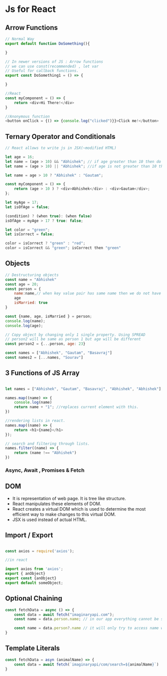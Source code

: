 # Js for React
## Arrow Functions
```js
// Normal Way
export default function DoSomething(){

}

// In newer versions of JS : Arrow functions
// we can use const(recommended) , let var
// Useful for callback functions.
export const DoSomething1 = () => {

}

//React
const myComponent = () => {
    return <div>Hi There!</div>
}

//Anonymous function
<button onClick = {() => {console.log("clicked")}}>Click me!</button>
```

## Ternary Operator and Conditionals
```js
// React allows to write js in JSX(~modified HTML)

let age = 16;
let name = (age > 10) && "Abhishek"; // if age greater than 10 then do name= Abhishek
let name = (age > 10) || "Abhishek"; //if age is not greater than 10 then do name = Abhishek

let name = age > 10 ? "Abhishek" : "Gautam";

const myComponent = () => {
    return (age > 10 ) ? <div>Abhishek</div> : <div>Gautam</div>;
};

let myAge = 17;
let isOfAge = false;

(condition) ? (when true): (when false)
isOfAge = myAge > 17 ? true: false;

let color = "green";
let isCorrect = false;

color = isCorrect ? "green" : "red";
color = isCorrect && "green"; isCorrect then "green"
```

## Objects 
```js
// Destructuring objects
const name = "Abhishek"
const age = 20;
const person = {
    name:name,// when key value pair has same name then we do not have to repeat variable name.
    age
    isMarried: true
}

const {name, age, isMarried } = person;
console.log(name);
console.log(age);

// Copy object by changing only 1 single property. Using SPREAD
// person2 will be same as person 1 but age will be different
const person2 = {...person, age: 23}

const names = ["Abhishek", "Gautam", "Basavraj"]
const names2 = [...names, "Sourav"]
```

## 3 Functions of JS Array
```js

let names = ["Abhishek", "Gautam", "Basavraj", "Abhishek", "Abhishek"]

names.map((name) => {
    console.log(name)
    return name + "1"; //replaces current element with this.
})

//rendering lists in react.
names.map((name) => {
    return <h1>{name}</h1>
});

// search and filtering through lists.
names.filter((name) => {
    return (name !== "Abhishek") 
})
```

### Async, Await , Promises & Fetch

## DOM
* It is representation of web page. It is tree like structure. 
* React manipulates these elements of DOM. 
* React creates a virtual DOM which is used to determine the most efficient way to make changes to this virtual DOM. 
* JSX is used instead of actual HTML. 


## Import / Export
```js

const axios = require('axios');

//in react

import axios from 'axios';
export { anObject}
export const {anObject}
export default someObject;
```

## Optional Chaining
```js
const fetchData = async () => {
    const data = await fetch("imaginaryapi.com");
    const name = data.person.name; // in our app everything cannot be sequential and below line may run before the above completes. 

    const name = data.person?.name // it will only try to access name when the person exists. 
}
```

## Template Literals
```js
const fetchData = asyn (animalName) => {
    const data = await fetch(`imaginaryapi/com/search=${animalName}`)
}
```